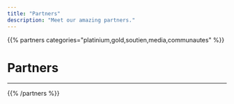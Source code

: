 ```yaml
---
title: "Partners"
description: "Meet our amazing partners."
---
```


{{% partners categories="platinium,gold,soutien,media,communautes" %}}
# Partners
---


{{% /partners %}}
